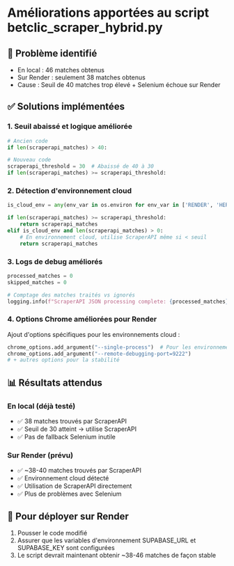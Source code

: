 # Améliorations apportées au script betclic_scraper_hybrid.py

## 🎯 Problème identifié
- En local : 46 matches obtenus
- Sur Render : seulement 38 matches obtenus
- Cause : Seuil de 40 matches trop élevé + Selenium échoue sur Render

## ✅ Solutions implémentées

### 1. Seuil abaissé et logique améliorée
```python
# Ancien code
if len(scraperapi_matches) > 40:

# Nouveau code  
scraperapi_threshold = 30  # Abaissé de 40 à 30
if len(scraperapi_matches) >= scraperapi_threshold:
```

### 2. Détection d'environnement cloud
```python
is_cloud_env = any(env_var in os.environ for env_var in ['RENDER', 'HEROKU', 'DYNO', 'RAILWAY_ENVIRONMENT'])

if len(scraperapi_matches) >= scraperapi_threshold:
    return scraperapi_matches
elif is_cloud_env and len(scraperapi_matches) > 0:
    # En environnement cloud, utilise ScraperAPI même si < seuil
    return scraperapi_matches
```

### 3. Logs de debug améliorés
```python
processed_matches = 0
skipped_matches = 0

# Comptage des matches traités vs ignorés
logging.info(f"ScraperAPI JSON processing complete: {processed_matches} matches added, {skipped_matches} skipped")
```

### 4. Options Chrome améliorées pour Render
Ajout d'options spécifiques pour les environnements cloud :
```python
chrome_options.add_argument("--single-process")  # Pour les environnements cloud
chrome_options.add_argument("--remote-debugging-port=9222")
# + autres options pour la stabilité
```

## 📊 Résultats attendus

### En local (déjà testé)
- ✅ 38 matches trouvés par ScraperAPI
- ✅ Seuil de 30 atteint → utilise ScraperAPI
- ✅ Pas de fallback Selenium inutile

### Sur Render (prévu)
- ✅ ~38-40 matches trouvés par ScraperAPI
- ✅ Environnement cloud détecté
- ✅ Utilisation de ScraperAPI directement
- ✅ Plus de problèmes avec Selenium

## 🔄 Pour déployer sur Render
1. Pousser le code modifié
2. Assurer que les variables d'environnement SUPABASE_URL et SUPABASE_KEY sont configurées
3. Le script devrait maintenant obtenir ~38-46 matches de façon stable